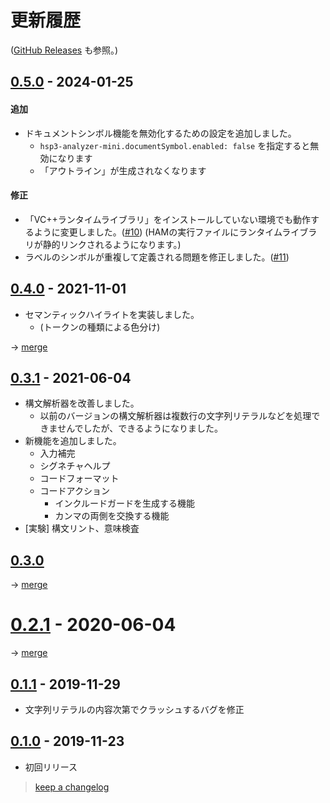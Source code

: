 # 更新履歴

([GitHub Releases](https://github.com/vain0x/hsp3-ginger/releases) も参照。)

## [0.5.0] - 2024-01-25

#### 追加

- ドキュメントシンボル機能を無効化するための設定を追加しました。
    - `hsp3-analyzer-mini.documentSymbol.enabled: false` を指定すると無効になります
    - 「アウトライン」が生成されなくなります

#### 修正

- 「VC++ランタイムライブラリ」をインストールしていない環境でも動作するように変更しました。([#10](https://github.com/vain0x/hsp3-ginger/issues/10))
    (HAMの実行ファイルにランタイムライブラリが静的リンクされるようになります。)
- ラベルのシンボルが重複して定義される問題を修正しました。([#11](https://github.com/vain0x/hsp3-ginger/issues/11))

## [0.4.0] - 2021-11-01

- セマンティックハイライトを実装しました。
    - (トークンの種類による色分け)

→ [merge](https://github.com/vain0x/hsp3-ginger/commit/c5924b60686d4bf1769569c013c8110f7636732c)

## [0.3.1] - 2021-06-04

- 構文解析器を改善しました。
    - 以前のバージョンの構文解析器は複数行の文字列リテラルなどを処理できませんでしたが、できるようになりました。
- 新機能を追加しました。
    - 入力補完
    - シグネチャヘルプ
    - コードフォーマット
    - コードアクション
        - インクルードガードを生成する機能
        - カンマの両側を交換する機能
- \[実験\] 構文リント、意味検査

## [0.3.0]


→ [merge](https://github.com/vain0x/hsp3-ginger/commit/d2788085d71c8d8fdf31e445a8e262c08e18fba8)

# [0.2.1] - 2020-06-04


→ [merge](https://github.com/vain0x/hsp3-ginger/commit/a12e2e2d0871a6900ccea753d024317bc33692c7)

## [0.1.1] - 2019-11-29


- 文字列リテラルの内容次第でクラッシュするバグを修正

## [0.1.0] - 2019-11-23

- 初回リリース



> [keep a changelog](https://keepachangelog.com/ja/)

[0.5.0]: https://github.com/vain0x/hsp3-ginger/releases/tag/hsp3-analyzer-mini-v0.5.0
[0.4.0]: https://github.com/vain0x/hsp3-ginger/releases/tag/hsp3-analyzer-mini-v0.4.0
[0.3.1]: https://github.com/vain0x/hsp3-ginger/releases/tag/hsp3-analyzer-mini-v0.3.1
[0.3.0]: https://github.com/vain0x/hsp3-ginger/releases/tag/hsp3-analyzer-mini-v0.3.0
[0.2.1]: https://github.com/vain0x/hsp3-ginger/releases/tag/hsp3-analyzer-mini-v0.2.1
[0.1.1]: https://github.com/vain0x/hsp3-ginger/releases/tag/hsp3-analyzer-mini-v0.1.1
[0.1.0]: https://github.com/vain0x/hsp3-ginger/releases/tag/hsp3-analyzer-mini-v0.1.0
